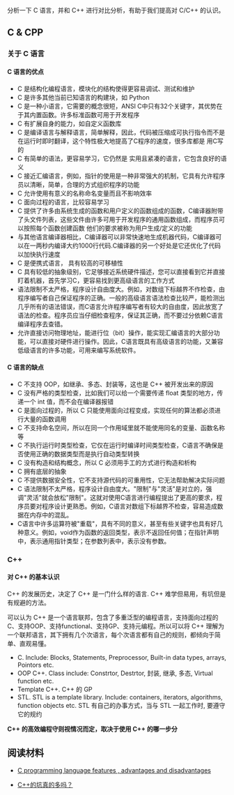 
分析一下 C 语言，并和 C++ 进行对比分析，有助于我们提高对 C/C++ 的认识。

## C & CPP

### 关于 C 语言

#### C 语言的优点

- C 是结构化编程语言，模块化的结构使得更容易调试、测试和维护
- C 是许多其他当前已知语言的构建块，如 Python
- C 是一种小语言，它需要的概念很短，ANSI C中只有32个关键字，其优势在于其内置函数。许多标准函数可用于开发程序
- C 有扩展自身的能力，如自定义函数库
- C 是编译语言与解释语言，简单解释，因此，代码被压缩成可执行指令而不是在运行时即时翻译，这个特性极大地提高了C程序的速度，很多库都是 用C写的
- C 有简单的语法，更容易学习，它仍然是 实用且紧凑的语言，它包含良好的语义
- C 接近汇编语言，例如，指针的使用是一种非常强大的机制，它具有允许程序员以清晰，简单，合理的方式组织程序的功能
- C 允许使用有意义的名称命名变量而且不影响效率
- C 面向过程的语言，比较容易学习
- C 提供了许多由系统生成的函数和用户定义的函数组成的函数，C编译器附带了头文件列表，这些文件由许多可用于开发程序的通用函数组成，而程序员可以按照每个函数创建函数 他们的要求被称为用户生成/定义的功能
- 与其他语言编译器相比，C编译器可以非常快速地生成机器代码，C编译器可以在一两秒内编译大约1000行代码.C编译器的另一个好处是它还优化了代码以加快执行速度
- C 是便携式语言， 具有较高的可移植性
- C 具有较低的抽象级别，它足够接近系统硬件描述，您可以直接看到它并直接盯着机器，首先学习C，更容易找到更高级语言的工作方式
- 语法限制不太严格，程序设计自由度大。例如，对数组下标越界不作检查，由程序编写者自己保证程序的正确。一般的高级语言语法检查比较严，能检测出几乎所有的语法错误，而C语言允许程序编写者有较大的自由度，因此放宽了语法的检查。程序员应当仔细检查程序，保证其正确，而不要过分依赖C语言编译程序去查错。
- 允许直接访问物理地址，能进行位（bit）操作，能实现汇编语言的大部分功能，可以直接对硬件进行操作。因此，C语言既具有高级语言的功能，又兼容低级语言的许多功能，可用来编写系统软件。

#### C 语言的缺点

- C 不支持 OOP，如继承、多态、封装等，这也是 C++ 被开发出来的原因
- C 没有严格的类型检查，比如我们可以给一个需要传递 float 类型的地方，传递一个 int 值，而不会在编译器报错
- C 是面向过程的，所以 C 只能使用面向过程变成，实现任何的算法都必须进行大量的函数调用
- C 不支持命名空间，所以在同一个作用域里就不能使用同名的变量、函数名称等
- C 不执行运行时类型检查，它仅在运行时编译时间类型检查，C语言不确保是否使用正确的数据类型而是执行自动类型转换
- C 没有构造和结构概念，所以 C 必须用手工的方式进行构造和析构
- C 拥有底层的抽象
- C 不提供数据安全性，它不支持源代码的可重用性，它无法帮助解决实际问题
- C 语法限制不太严格，程序设计自由度大。"限制"与"灵活"是对立的，强调"灵活"就会放松"限制"。这就对使用C语言进行编程提出了更高的要求，程序员要对程序设计更熟悉。例如，C语言对数组下标越界不检查，容易造成数据在内存中的混乱。
- C语言中许多运算符被"重载"，具有不同的意义，甚至有些关键字也具有好几种意义。例如，void作为函数的返回类型，表示不返回任何值；在指针声明中，表示通用指针类型；在参数列表中，表示没有参数。

### C++

#### 对 C++ 的基本认识

C++ 的发展历史，决定了 C++ 是一门什么样的语言. C++ 难学但易用，有坑但是有规避的方法。

可以认为 C++ 是一个语言联邦，包含了多重泛型的编程语言，支持面向过程的C、支持OOP、支持functional、支持GP、支持元编程。所以可以将 C++ 理解为一个联邦语言，其下拥有几个次语言，每个次语言都有自己的规则，都倾向于简单、直观易懂。

- C. Include: Blocks, Statements, Preprocessor, Built-in data types, arrays, Pointors etc.
- OOP C++. Class include: Constrtor, Destrtor, 封装, 继承, 多态, Virtual function etc.
- Template C++. C++ 的 GP
- STL. STL is a template library. Include: containers, iterators, algorithms, function objects etc. STL 有自己的办事方式，当与 STL 一起工作时, 要遵守它的规约

**C++ 的高效编程守则视情况而定，取决于使用 C++ 的哪一步分**

## 阅读材料

- [C programming language features , advantages and disadvantages](https://www.online-sciences.com/programming/c-programming-language-features-advantages-and-disadvantages/)

- [C++的坑真的多吗？](https://coolshell.cn/articles/7992.html)
